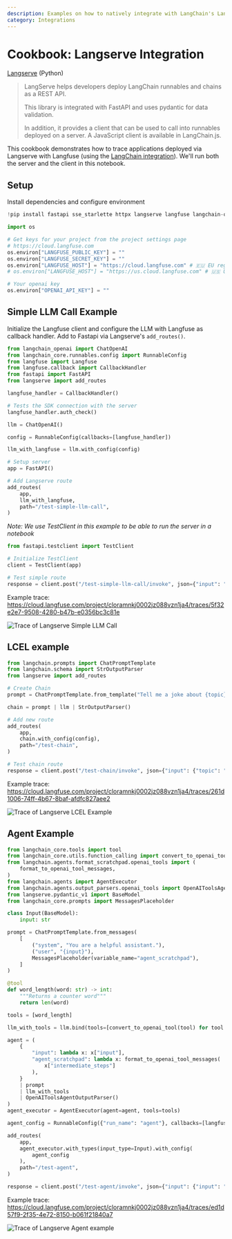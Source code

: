 ```yaml
---
description: Examples on how to natively integrate with LangChain's Langserve
category: Integrations
---
```


# Cookbook: Langserve Integration

[Langserve](https://python.langchain.com/docs/langserve/) (Python)
> LangServe helps developers deploy LangChain runnables and chains as a REST API.
>
> This library is integrated with FastAPI and uses pydantic for data validation.
>
> In addition, it provides a client that can be used to call into runnables deployed on a server. A JavaScript client is available in LangChain.js.

This cookbook demonstrates how to trace applications deployed via Langserve with Langfuse (using the [LangChain integration](https://langfuse.com/docs/integrations/langchain)). We'll run both the server and the client in this notebook.

## Setup
Install dependencies and configure environment


```python
!pip install fastapi sse_starlette httpx langserve langfuse langchain-openai langchain
```


```python
import os

# Get keys for your project from the project settings page
# https://cloud.langfuse.com
os.environ["LANGFUSE_PUBLIC_KEY"] = ""
os.environ["LANGFUSE_SECRET_KEY"] = ""
os.environ["LANGFUSE_HOST"] = "https://cloud.langfuse.com" # 🇪🇺 EU region
# os.environ["LANGFUSE_HOST"] = "https://us.cloud.langfuse.com" # 🇺🇸 US region

# Your openai key
os.environ["OPENAI_API_KEY"] = ""
```

## Simple LLM Call Example

Initialize the Langfuse client and configure the LLM with Langfuse as callback handler. Add to Fastapi via Langserve's `add_routes()`.


```python
from langchain_openai import ChatOpenAI
from langchain_core.runnables.config import RunnableConfig
from langfuse import Langfuse
from langfuse.callback import CallbackHandler
from fastapi import FastAPI
from langserve import add_routes

langfuse_handler = CallbackHandler()

# Tests the SDK connection with the server
langfuse_handler.auth_check()

llm = ChatOpenAI()

config = RunnableConfig(callbacks=[langfuse_handler])

llm_with_langfuse = llm.with_config(config)

# Setup server
app = FastAPI()

# Add Langserve route
add_routes(
    app,
    llm_with_langfuse,
    path="/test-simple-llm-call",
)
```



*Note: We use TestClient in this example to be able to run the server in a notebook*


```python
from fastapi.testclient import TestClient

# Initialize TestClient
client = TestClient(app)

# Test simple route
response = client.post("/test-simple-llm-call/invoke", json={"input": "Tell me a joke?"})
```

Example trace: https://cloud.langfuse.com/project/cloramnkj0002jz088vzn1ja4/traces/5f32e2e7-9508-4280-b47b-e0356bc3c81e

![Trace of Langserve Simple LLM Call](https://langfuse.com/images/cookbook/integration_langserve_simple.png)

## LCEL example


```python
from langchain.prompts import ChatPromptTemplate
from langchain.schema import StrOutputParser
from langserve import add_routes

# Create Chain
prompt = ChatPromptTemplate.from_template("Tell me a joke about {topic}")

chain = prompt | llm | StrOutputParser()

# Add new route
add_routes(
    app,
    chain.with_config(config),
    path="/test-chain",
)

# Test chain route
response = client.post("/test-chain/invoke", json={"input": {"topic": "Berlin"}})
```

Example trace: https://cloud.langfuse.com/project/cloramnkj0002jz088vzn1ja4/traces/261d1006-74ff-4b67-8baf-afdfc827aee2

![Trace of Langserve LCEL Example](https://langfuse.com/images/cookbook/integration_langserve_chain.png)

## Agent Example


```python
from langchain_core.tools import tool
from langchain_core.utils.function_calling import convert_to_openai_tool
from langchain.agents.format_scratchpad.openai_tools import (
    format_to_openai_tool_messages,
)
from langchain.agents import AgentExecutor
from langchain.agents.output_parsers.openai_tools import OpenAIToolsAgentOutputParser
from langserve.pydantic_v1 import BaseModel
from langchain_core.prompts import MessagesPlaceholder

class Input(BaseModel):
    input: str

prompt = ChatPromptTemplate.from_messages(
    [
        ("system", "You are a helpful assistant."),
        ("user", "{input}"),
        MessagesPlaceholder(variable_name="agent_scratchpad"),
    ]
)

@tool
def word_length(word: str) -> int:
    """Returns a counter word"""
    return len(word)

tools = [word_length]

llm_with_tools = llm.bind(tools=[convert_to_openai_tool(tool) for tool in tools])

agent = (
    {
        "input": lambda x: x["input"],
        "agent_scratchpad": lambda x: format_to_openai_tool_messages(
            x["intermediate_steps"]
        ),
    }
    | prompt
    | llm_with_tools
    | OpenAIToolsAgentOutputParser()
)
agent_executor = AgentExecutor(agent=agent, tools=tools)

agent_config = RunnableConfig({"run_name": "agent"}, callbacks=[langfuse_handler])

add_routes(
    app,
    agent_executor.with_types(input_type=Input).with_config(
        agent_config
    ),
    path="/test-agent",
)

response = client.post("/test-agent/invoke", json={"input": {"input": "How long is Leonardo DiCaprios last name?"}})
```

Example trace: https://cloud.langfuse.com/project/cloramnkj0002jz088vzn1ja4/traces/ed1d57f9-2f35-4e72-8150-b061f21840a7

![Trace of Langserve Agent example](https://langfuse.com/images/cookbook/integration_langserve_agent.png)
